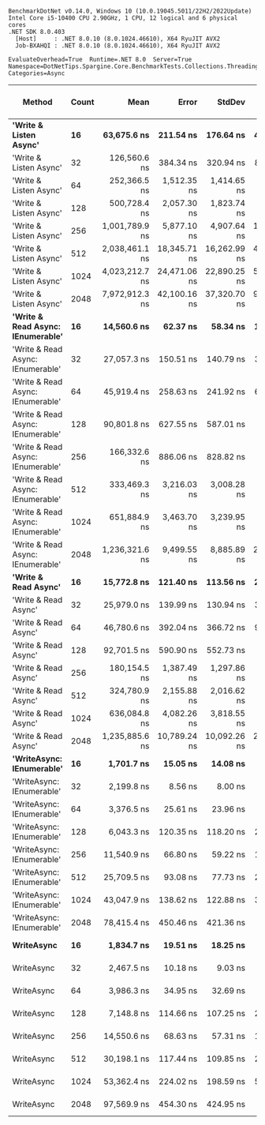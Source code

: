 ```

BenchmarkDotNet v0.14.0, Windows 10 (10.0.19045.5011/22H2/2022Update)
Intel Core i5-10400 CPU 2.90GHz, 1 CPU, 12 logical and 6 physical cores
.NET SDK 8.0.403
  [Host]     : .NET 8.0.10 (8.0.1024.46610), X64 RyuJIT AVX2
  Job-BXAHQI : .NET 8.0.10 (8.0.1024.46610), X64 RyuJIT AVX2

EvaluateOverhead=True  Runtime=.NET 8.0  Server=True  
Namespace=DotNetTips.Spargine.Core.BenchmarkTests.Collections.Threading  Categories=Async  

```
| Method                            | Count | Mean           | Error        | StdDev       | StdErr      | Min            | Q1             | Median         | Q3             | Max            | Op/s      | CI99.9% Margin | Iterations | Kurtosis | MValue | Skewness | Rank | LogicalGroup | Baseline | Exceptions | Completed Work Items | Lock Contentions | Code Size | Gen0   | Allocated |
|---------------------------------- |------ |---------------:|-------------:|-------------:|------------:|---------------:|---------------:|---------------:|---------------:|---------------:|----------:|---------------:|-----------:|---------:|-------:|---------:|-----:|------------- |--------- |-----------:|---------------------:|-----------------:|----------:|-------:|----------:|
| **&#39;Write &amp; Listen Async&#39;**            | **16**    |    **63,675.6 ns** |    **211.54 ns** |    **176.64 ns** |    **48.99 ns** |    **63,364.1 ns** |    **63,521.7 ns** |    **63,738.2 ns** |    **63,827.8 ns** |    **63,888.4 ns** |  **15,704.6** |    **-17.9962 ns** |      **13.00** |    **1.369** |  **2.000** |  **-0.2921** |   **18** | *****            | **No**       |          **-** |                    **-** |                **-** |   **2,780 B** |      **-** |   **4.07 KB** |
| &#39;Write &amp; Listen Async&#39;            | 32    |   126,560.6 ns |    384.34 ns |    320.94 ns |    89.01 ns |   125,681.7 ns |   126,552.4 ns |   126,594.1 ns |   126,760.5 ns |   126,961.5 ns |   7,901.4 |    -38.0069 ns |      13.00 |    4.631 |  2.000 |  -1.4290 |   22 | *            | No       |          - |                    - |                - |   2,780 B |      - |   6.13 KB |
| &#39;Write &amp; Listen Async&#39;            | 64    |   252,366.5 ns |  1,512.35 ns |  1,414.65 ns |   365.26 ns |   250,027.9 ns |   251,386.5 ns |   252,323.3 ns |   253,153.6 ns |   254,859.4 ns |   3,962.5 |   -175.1304 ns |      15.00 |    1.845 |  2.000 |   0.1761 |   25 | *            | No       |          - |                    - |                - |   2,780 B |      - |  11.37 KB |
| &#39;Write &amp; Listen Async&#39;            | 128   |   500,728.4 ns |  2,057.30 ns |  1,823.74 ns |   487.41 ns |   496,219.9 ns |   500,076.4 ns |   501,337.3 ns |   501,724.4 ns |   503,767.9 ns |   1,997.1 |   -236.7075 ns |      14.00 |    3.423 |  2.000 |  -0.8410 |   27 | *            | No       |          - |                    - |                - |   2,786 B |      - |   21.5 KB |
| &#39;Write &amp; Listen Async&#39;            | 256   | 1,001,789.9 ns |  5,877.10 ns |  4,907.64 ns | 1,361.14 ns |   995,432.7 ns |   998,194.0 ns |   999,827.4 ns | 1,006,250.9 ns | 1,010,293.1 ns |     998.2 |   -674.0678 ns |      13.00 |    1.611 |  2.000 |   0.5053 |   29 | *            | No       |          - |                    - |                - |   2,780 B |      - |  41.92 KB |
| &#39;Write &amp; Listen Async&#39;            | 512   | 2,038,461.1 ns | 18,345.71 ns | 16,262.99 ns | 4,346.47 ns | 2,022,423.0 ns | 2,027,269.4 ns | 2,033,603.9 ns | 2,041,098.9 ns | 2,074,243.0 ns |     490.6 | -2,166.2339 ns |      14.00 |    2.549 |  2.000 |   0.9421 |   31 | *            | No       |          - |                    - |                - |   2,790 B |      - |  82.13 KB |
| &#39;Write &amp; Listen Async&#39;            | 1024  | 4,023,212.7 ns | 24,471.06 ns | 22,890.25 ns | 5,910.24 ns | 3,988,895.3 ns | 4,010,783.2 ns | 4,017,605.5 ns | 4,037,670.3 ns | 4,069,624.2 ns |     248.6 | -2,947.6183 ns |      15.00 |    2.156 |  2.000 |   0.3492 |   32 | *            | No       |          - |                    - |                - |   2,778 B |      - | 162.33 KB |
| &#39;Write &amp; Listen Async&#39;            | 2048  | 7,972,912.3 ns | 42,100.16 ns | 37,320.70 ns | 9,974.38 ns | 7,908,651.6 ns | 7,956,149.6 ns | 7,968,465.6 ns | 8,003,370.3 ns | 8,024,635.9 ns |     125.4 | -4,980.1878 ns |      14.00 |    1.683 |  2.000 |  -0.2370 |   33 | *            | No       |          - |                    - |                - |   2,778 B |      - | 322.37 KB |
| **&#39;Write &amp; Read Async: IEnumerable&#39;** | **16**    |    **14,560.6 ns** |     **62.37 ns** |     **58.34 ns** |    **15.06 ns** |    **14,472.8 ns** |    **14,515.5 ns** |    **14,565.3 ns** |    **14,588.9 ns** |    **14,691.5 ns** |  **68,678.5** |     **-0.0318 ns** |      **15.00** |    **2.518** |  **2.000** |   **0.3691** |   **10** | *****            | **No**       |          **-** |              **16.2575** |           **0.0213** |     **519 B** | **0.0763** |   **7.05 KB** |
| &#39;Write &amp; Read Async: IEnumerable&#39; | 32    |    27,057.3 ns |    150.51 ns |    140.79 ns |    36.35 ns |    26,820.0 ns |    26,957.8 ns |    27,065.4 ns |    27,181.7 ns |    27,253.5 ns |  36,958.6 |    -10.6761 ns |      15.00 |    1.587 |  2.000 |   0.0382 |   13 | *            | No       |          - |              32.5148 |           0.0001 |     519 B | 0.1221 |  12.56 KB |
| &#39;Write &amp; Read Async: IEnumerable&#39; | 64    |    45,919.4 ns |    258.63 ns |    241.92 ns |    62.46 ns |    45,502.9 ns |    45,785.8 ns |    45,943.4 ns |    46,068.7 ns |    46,354.8 ns |  21,777.3 |    -23.7319 ns |      15.00 |    2.048 |  2.000 |  -0.1163 |   16 | *            | No       |          - |              64.9664 |           0.0002 |     519 B | 0.2441 |  24.79 KB |
| &#39;Write &amp; Read Async: IEnumerable&#39; | 128   |    90,801.8 ns |    627.55 ns |    587.01 ns |   151.57 ns |    89,880.5 ns |    90,381.8 ns |    90,908.5 ns |    91,082.9 ns |    91,735.2 ns |  11,013.0 |    -68.2825 ns |      15.00 |    1.802 |  2.000 |  -0.0664 |   20 | *            | No       |          - |             129.7412 |                - |     519 B | 0.4883 |  48.95 KB |
| &#39;Write &amp; Read Async: IEnumerable&#39; | 256   |   166,332.6 ns |    886.06 ns |    828.82 ns |   214.00 ns |   164,620.1 ns |   165,902.3 ns |   166,425.9 ns |   166,759.4 ns |   167,664.5 ns |   6,012.1 |    -99.5008 ns |      15.00 |    2.316 |  2.000 |  -0.2222 |   23 | *            | No       |          - |             258.9646 |                - |     519 B | 0.9766 |  97.14 KB |
| &#39;Write &amp; Read Async: IEnumerable&#39; | 512   |   333,469.3 ns |  3,216.03 ns |  3,008.28 ns |   776.73 ns |   328,547.5 ns |   331,322.8 ns |   333,227.7 ns |   335,702.6 ns |   338,150.0 ns |   2,998.8 |   -380.8669 ns |      15.00 |    1.574 |  2.000 |  -0.1083 |   26 | *            | No       |          - |             519.4785 |                - |     519 B | 1.9531 | 193.28 KB |
| &#39;Write &amp; Read Async: IEnumerable&#39; | 1024  |   651,884.9 ns |  3,463.70 ns |  3,239.95 ns |   836.55 ns |   645,372.6 ns |   649,848.3 ns |   651,201.5 ns |   654,609.2 ns |   656,577.7 ns |   1,534.0 |   -410.7752 ns |      15.00 |    1.998 |  2.000 |  -0.2257 |   28 | *            | No       |          - |            1041.0400 |                - |     519 B | 3.9063 | 385.37 KB |
| &#39;Write &amp; Read Async: IEnumerable&#39; | 2048  | 1,236,321.6 ns |  9,499.55 ns |  8,885.89 ns | 2,294.33 ns | 1,223,130.3 ns | 1,227,182.7 ns | 1,238,788.7 ns | 1,242,395.3 ns | 1,251,074.2 ns |     808.9 | -1,139.6634 ns |      15.00 |    1.524 |  2.000 |  -0.1193 |   30 | *            | No       |          - |            2079.8965 |                - |     430 B | 7.8125 | 769.55 KB |
| **&#39;Write &amp; Read Async&#39;**              | **16**    |    **15,772.8 ns** |    **121.40 ns** |    **113.56 ns** |    **29.32 ns** |    **15,569.4 ns** |    **15,685.1 ns** |    **15,804.0 ns** |    **15,870.8 ns** |    **15,951.5 ns** |  **63,400.2** |     **-7.1604 ns** |      **15.00** |    **1.623** |  **2.000** |  **-0.1721** |   **11** | *****            | **No**       |          **-** |              **16.2798** |           **0.0144** |     **520 B** | **0.0610** |   **7.02 KB** |
| &#39;Write &amp; Read Async&#39;              | 32    |    25,979.0 ns |    139.99 ns |    130.94 ns |    33.81 ns |    25,760.3 ns |    25,856.1 ns |    26,039.5 ns |    26,090.9 ns |    26,146.6 ns |  38,492.6 |     -9.4047 ns |      15.00 |    1.454 |  2.000 |  -0.3953 |   12 | *            | No       |          - |              32.5282 |           0.0001 |     520 B | 0.1221 |  12.52 KB |
| &#39;Write &amp; Read Async&#39;              | 64    |    46,780.6 ns |    392.04 ns |    366.72 ns |    94.69 ns |    46,211.7 ns |    46,538.9 ns |    46,814.2 ns |    46,957.4 ns |    47,510.7 ns |  21,376.4 |    -39.8429 ns |      15.00 |    2.099 |  2.000 |   0.2395 |   16 | *            | No       |          - |              64.9275 |                - |     520 B | 0.2441 |  24.75 KB |
| &#39;Write &amp; Read Async&#39;              | 128   |    92,701.5 ns |    590.90 ns |    552.73 ns |   142.71 ns |    91,670.4 ns |    92,332.3 ns |    92,823.7 ns |    93,102.3 ns |    93,392.3 ns |  10,787.3 |    -63.8570 ns |      15.00 |    1.821 |  2.000 |  -0.4498 |   20 | *            | No       |          - |             129.7817 |           0.0001 |     520 B | 0.4883 |  48.88 KB |
| &#39;Write &amp; Read Async&#39;              | 256   |   180,154.5 ns |  1,387.49 ns |  1,297.86 ns |   335.11 ns |   176,694.1 ns |   179,751.7 ns |   180,367.8 ns |   180,767.3 ns |   182,098.3 ns |   5,550.8 |   -160.0530 ns |      15.00 |    3.997 |  2.000 |  -0.9335 |   24 | *            | No       |          - |             259.2119 |                - |     520 B | 0.9766 |  97.05 KB |
| &#39;Write &amp; Read Async&#39;              | 512   |   324,780.9 ns |  2,155.88 ns |  2,016.62 ns |   520.69 ns |   321,432.6 ns |   323,197.6 ns |   325,187.8 ns |   326,606.7 ns |   327,163.1 ns |   3,079.0 |   -252.8440 ns |      15.00 |    1.474 |  2.000 |  -0.3882 |   26 | *            | No       |          - |             519.2153 |                - |     520 B | 1.9531 | 193.25 KB |
| &#39;Write &amp; Read Async&#39;              | 1024  |   636,084.8 ns |  4,082.26 ns |  3,818.55 ns |   985.95 ns |   628,144.7 ns |   633,770.5 ns |   635,723.9 ns |   638,995.2 ns |   640,722.9 ns |   1,572.1 |   -485.4727 ns |      15.00 |    1.984 |  2.000 |  -0.4474 |   28 | *            | No       |          - |            1040.0254 |           0.0010 |     520 B | 3.9063 | 385.35 KB |
| &#39;Write &amp; Read Async&#39;              | 2048  | 1,235,885.6 ns | 10,789.24 ns | 10,092.26 ns | 2,605.81 ns | 1,220,209.8 ns | 1,229,245.8 ns | 1,232,570.3 ns | 1,246,350.4 ns | 1,251,709.6 ns |     809.1 | -1,295.4055 ns |      15.00 |    1.590 |  2.000 |   0.3888 |   30 | *            | No       |          - |            2078.7031 |                - |     520 B | 7.8125 |  769.6 KB |
| **&#39;WriteAsync: IEnumerable&#39;**         | **16**    |     **1,701.7 ns** |     **15.05 ns** |     **14.08 ns** |     **3.64 ns** |     **1,681.7 ns** |     **1,692.6 ns** |     **1,698.2 ns** |     **1,708.1 ns** |     **1,727.4 ns** | **587,662.1** |      **5.6822 ns** |      **15.00** |    **1.915** |  **2.000** |   **0.4331** |    **1** | *****            | **No**       |          **-** |               **1.0289** |           **0.0000** |     **513 B** | **0.0191** |   **1.77 KB** |
| &#39;WriteAsync: IEnumerable&#39;         | 32    |     2,199.8 ns |      8.56 ns |      8.00 ns |     2.07 ns |     2,187.5 ns |     2,194.2 ns |     2,198.5 ns |     2,205.2 ns |     2,213.1 ns | 454,586.9 |      6.4666 ns |      15.00 |    1.763 |  2.000 |   0.2776 |    3 | *            | No       |          - |               1.0291 |           0.0000 |     513 B | 0.0191 |   1.77 KB |
| &#39;WriteAsync: IEnumerable&#39;         | 64    |     3,376.5 ns |     25.61 ns |     23.96 ns |     6.19 ns |     3,334.9 ns |     3,361.0 ns |     3,376.9 ns |     3,395.1 ns |     3,414.5 ns | 296,165.8 |      4.4073 ns |      15.00 |    1.670 |  2.000 |   0.0250 |    5 | *            | No       |          - |               1.0279 |           0.0000 |     513 B | 0.0305 |   3.02 KB |
| &#39;WriteAsync: IEnumerable&#39;         | 128   |     6,043.3 ns |    120.35 ns |    118.20 ns |    29.55 ns |     5,831.4 ns |     5,994.8 ns |     6,033.2 ns |     6,105.3 ns |     6,255.7 ns | 165,472.6 |     -6.7752 ns |      16.00 |    2.182 |  2.000 |  -0.0543 |    7 | *            | No       |          - |               1.0170 |                - |     513 B | 0.0534 |   5.27 KB |
| &#39;WriteAsync: IEnumerable&#39;         | 256   |    11,540.9 ns |     66.80 ns |     59.22 ns |    15.83 ns |    11,440.7 ns |    11,519.1 ns |    11,554.9 ns |    11,571.8 ns |    11,628.3 ns |  86,648.1 |     -0.9136 ns |      14.00 |    1.877 |  2.000 |  -0.2920 |    9 | *            | No       |          - |               1.0033 |           0.0000 |     513 B | 0.1068 |   9.52 KB |
| &#39;WriteAsync: IEnumerable&#39;         | 512   |    25,709.5 ns |     93.08 ns |     77.73 ns |    21.56 ns |    25,578.6 ns |    25,670.2 ns |    25,710.2 ns |    25,736.8 ns |    25,881.0 ns |  38,896.1 |     -4.2792 ns |      13.00 |    2.736 |  2.000 |   0.4099 |   12 | *            | No       |          - |               1.0001 |           0.0000 |     513 B | 0.1831 |  17.77 KB |
| &#39;WriteAsync: IEnumerable&#39;         | 1024  |    43,047.9 ns |    138.62 ns |    122.88 ns |    32.84 ns |    42,863.6 ns |    42,977.7 ns |    43,048.3 ns |    43,116.0 ns |    43,292.8 ns |  23,229.9 |     -9.4209 ns |      14.00 |    2.143 |  2.000 |   0.1956 |   15 | *            | No       |          - |               1.0001 |           0.0001 |     513 B | 0.3662 |  34.02 KB |
| &#39;WriteAsync: IEnumerable&#39;         | 2048  |    78,415.4 ns |    450.46 ns |    421.36 ns |   108.79 ns |    77,820.6 ns |    78,078.0 ns |    78,286.2 ns |    78,623.3 ns |    79,326.8 ns |  12,752.6 |    -46.8971 ns |      15.00 |    2.457 |  2.000 |   0.6975 |   19 | *            | No       |          - |               1.0001 |           0.0002 |     513 B | 0.7324 |  66.27 KB |
| **WriteAsync**                        | **16**    |     **1,834.7 ns** |     **19.51 ns** |     **18.25 ns** |     **4.71 ns** |     **1,801.4 ns** |     **1,824.7 ns** |     **1,838.3 ns** |     **1,845.5 ns** |     **1,868.5 ns** | **545,035.7** |      **5.1434 ns** |      **15.00** |    **2.336** |  **2.000** |  **-0.3331** |    **2** | *****            | **No**       |          **-** |               **1.0303** |           **0.0000** |     **514 B** | **0.0191** |   **1.73 KB** |
| WriteAsync                        | 32    |     2,467.5 ns |     10.18 ns |      9.03 ns |     2.41 ns |     2,453.7 ns |     2,460.7 ns |     2,467.8 ns |     2,472.1 ns |     2,484.4 ns | 405,276.5 |      5.7938 ns |      14.00 |    1.886 |  2.000 |   0.2016 |    4 | *            | No       |          - |               1.0304 |                - |     514 B | 0.0191 |   1.73 KB |
| WriteAsync                        | 64    |     3,986.3 ns |     34.95 ns |     32.69 ns |     8.44 ns |     3,927.5 ns |     3,964.5 ns |     3,989.7 ns |     4,014.3 ns |     4,037.3 ns | 250,859.3 |      3.2798 ns |      15.00 |    1.798 |  2.000 |  -0.2511 |    6 | *            | No       |          - |               1.0278 |           0.0000 |     514 B | 0.0305 |   2.98 KB |
| WriteAsync                        | 128   |     7,148.8 ns |    114.66 ns |    107.25 ns |    27.69 ns |     7,004.9 ns |     7,078.6 ns |     7,127.4 ns |     7,225.8 ns |     7,365.1 ns | 139,884.4 |     -6.3457 ns |      15.00 |    2.016 |  2.000 |   0.4148 |    8 | *            | No       |          - |               1.0270 |                - |     514 B | 0.0534 |   5.23 KB |
| WriteAsync                        | 256   |    14,550.6 ns |     68.63 ns |     57.31 ns |    15.89 ns |    14,461.2 ns |    14,513.5 ns |    14,523.5 ns |    14,584.5 ns |    14,648.7 ns |  68,725.7 |     -1.4468 ns |      13.00 |    1.760 |  2.000 |   0.3251 |   10 | *            | No       |          - |               1.0009 |           0.0000 |     514 B | 0.0916 |   9.48 KB |
| WriteAsync                        | 512   |    30,198.1 ns |    117.44 ns |    109.85 ns |    28.36 ns |    29,995.7 ns |    30,125.1 ns |    30,173.2 ns |    30,269.4 ns |    30,425.6 ns |  33,114.7 |     -6.6819 ns |      15.00 |    2.365 |  2.000 |   0.2095 |   14 | *            | No       |          - |               1.0001 |                - |     514 B | 0.1831 |  17.73 KB |
| WriteAsync                        | 1024  |    53,362.4 ns |    224.02 ns |    198.59 ns |    53.08 ns |    53,104.8 ns |    53,184.6 ns |    53,354.8 ns |    53,467.3 ns |    53,740.1 ns |  18,739.8 |    -19.5376 ns |      14.00 |    1.934 |  2.000 |   0.4077 |   17 | *            | No       |          - |               1.0002 |           0.0001 |     514 B | 0.3662 |  33.98 KB |
| WriteAsync                        | 2048  |    97,569.9 ns |    454.30 ns |    424.95 ns |   109.72 ns |    97,045.4 ns |    97,227.3 ns |    97,433.7 ns |    97,849.7 ns |    98,370.2 ns |  10,249.1 |    -47.3608 ns |      15.00 |    1.822 |  2.000 |   0.6090 |   21 | *            | No       |          - |               1.0001 |           0.0001 |     514 B | 0.7324 |  66.23 KB |
